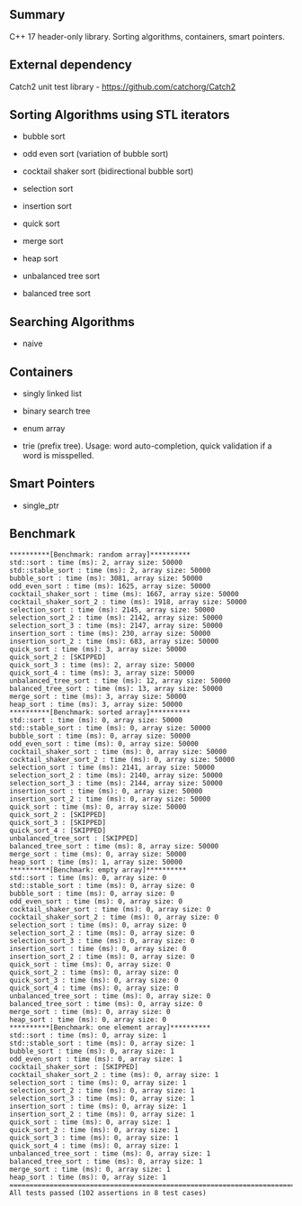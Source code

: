 ## Summary 

C++ 17 header-only library. Sorting algorithms, containers, smart pointers.

## External dependency

Catch2 unit test library - https://github.com/catchorg/Catch2

## Sorting Algorithms using STL iterators

- bubble sort

- odd even sort (variation of bubble sort)

- cocktail shaker sort (bidirectional bubble sort)

- selection sort

- insertion sort

- quick sort

- merge sort

- heap sort

- unbalanced tree sort

- balanced tree sort

## Searching Algorithms

- naive

## Containers

- singly linked list

- binary search tree

- enum array

- trie (prefix tree). Usage: word auto-completion, quick validation if a word is misspelled.

## Smart Pointers

- single_ptr

## Benchmark
```
**********[Benchmark: random array]**********
std::sort : time (ms): 2, array size: 50000
std::stable_sort : time (ms): 2, array size: 50000
bubble_sort : time (ms): 3081, array size: 50000
odd_even_sort : time (ms): 1625, array size: 50000
cocktail_shaker_sort : time (ms): 1667, array size: 50000
cocktail_shaker_sort_2 : time (ms): 1918, array size: 50000
selection_sort : time (ms): 2145, array size: 50000
selection_sort_2 : time (ms): 2142, array size: 50000
selection_sort_3 : time (ms): 2147, array size: 50000
insertion_sort : time (ms): 230, array size: 50000
insertion_sort_2 : time (ms): 683, array size: 50000
quick_sort : time (ms): 3, array size: 50000
quick_sort_2 : [SKIPPED]
quick_sort_3 : time (ms): 2, array size: 50000
quick_sort_4 : time (ms): 3, array size: 50000
unbalanced_tree_sort : time (ms): 12, array size: 50000
balanced_tree_sort : time (ms): 13, array size: 50000
merge_sort : time (ms): 3, array size: 50000
heap_sort : time (ms): 3, array size: 50000
**********[Benchmark: sorted array]**********
std::sort : time (ms): 0, array size: 50000
std::stable_sort : time (ms): 0, array size: 50000
bubble_sort : time (ms): 0, array size: 50000
odd_even_sort : time (ms): 0, array size: 50000
cocktail_shaker_sort : time (ms): 0, array size: 50000
cocktail_shaker_sort_2 : time (ms): 0, array size: 50000
selection_sort : time (ms): 2141, array size: 50000
selection_sort_2 : time (ms): 2140, array size: 50000
selection_sort_3 : time (ms): 2144, array size: 50000
insertion_sort : time (ms): 0, array size: 50000
insertion_sort_2 : time (ms): 0, array size: 50000
quick_sort : time (ms): 0, array size: 50000
quick_sort_2 : [SKIPPED]
quick_sort_3 : [SKIPPED]
quick_sort_4 : [SKIPPED]
unbalanced_tree_sort : [SKIPPED]
balanced_tree_sort : time (ms): 8, array size: 50000
merge_sort : time (ms): 0, array size: 50000
heap_sort : time (ms): 1, array size: 50000
**********[Benchmark: empty array]**********
std::sort : time (ms): 0, array size: 0
std::stable_sort : time (ms): 0, array size: 0
bubble_sort : time (ms): 0, array size: 0
odd_even_sort : time (ms): 0, array size: 0
cocktail_shaker_sort : time (ms): 0, array size: 0
cocktail_shaker_sort_2 : time (ms): 0, array size: 0
selection_sort : time (ms): 0, array size: 0
selection_sort_2 : time (ms): 0, array size: 0
selection_sort_3 : time (ms): 0, array size: 0
insertion_sort : time (ms): 0, array size: 0
insertion_sort_2 : time (ms): 0, array size: 0
quick_sort : time (ms): 0, array size: 0
quick_sort_2 : time (ms): 0, array size: 0
quick_sort_3 : time (ms): 0, array size: 0
quick_sort_4 : time (ms): 0, array size: 0
unbalanced_tree_sort : time (ms): 0, array size: 0
balanced_tree_sort : time (ms): 0, array size: 0
merge_sort : time (ms): 0, array size: 0
heap_sort : time (ms): 0, array size: 0
**********[Benchmark: one element array]**********
std::sort : time (ms): 0, array size: 1
std::stable_sort : time (ms): 0, array size: 1
bubble_sort : time (ms): 0, array size: 1
odd_even_sort : time (ms): 0, array size: 1
cocktail_shaker_sort : [SKIPPED]
cocktail_shaker_sort_2 : time (ms): 0, array size: 1
selection_sort : time (ms): 0, array size: 1
selection_sort_2 : time (ms): 0, array size: 1
selection_sort_3 : time (ms): 0, array size: 1
insertion_sort : time (ms): 0, array size: 1
insertion_sort_2 : time (ms): 0, array size: 1
quick_sort : time (ms): 0, array size: 1
quick_sort_2 : time (ms): 0, array size: 1
quick_sort_3 : time (ms): 0, array size: 1
quick_sort_4 : time (ms): 0, array size: 1
unbalanced_tree_sort : time (ms): 0, array size: 1
balanced_tree_sort : time (ms): 0, array size: 1
merge_sort : time (ms): 0, array size: 1
heap_sort : time (ms): 0, array size: 1
===============================================================================
All tests passed (102 assertions in 8 test cases)
```

